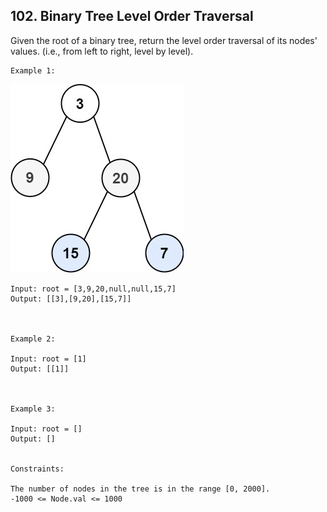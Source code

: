 ## 102. Binary Tree Level Order Traversal

Given the root of a binary tree, return the level order traversal of its nodes' values. (i.e., from left to right, level by level).

 
```
Example 1:

```

![img.png](img.png)

```
Input: root = [3,9,20,null,null,15,7]
Output: [[3],[9,20],[15,7]]



Example 2:

Input: root = [1]
Output: [[1]]



Example 3:

Input: root = []
Output: []
 

Constraints:

The number of nodes in the tree is in the range [0, 2000].
-1000 <= Node.val <= 1000
```